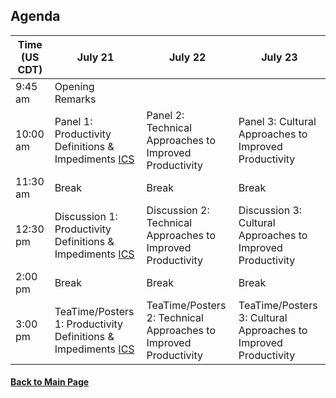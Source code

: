 
## Agenda

| **Time (US CDT)**| **July 21** | **July 22** | **July 23** |
|---|---|---|---|
| 9:45 am  | Opening Remarks | | |
| 10:00 am | Panel 1: Productivity Definitions & Impediments [ICS](CW20-OpeningRemarks.ics) | Panel 2: Technical Approaches to Improved Productivity | Panel 3: Cultural Approaches to Improved Productivity |
| 11:30 am | Break | Break | Break |
| 12:30 pm | Discussion 1: Productivity Definitions & Impediments [ICS](CW20-OpeningRemarks.ics) | Discussion 2: Technical Approaches to Improved Productivity | Discussion 3: Cultural Approaches to Improved Productivity |
| 2:00 pm | Break | Break | Break |
| 3:00 pm | TeaTime/Posters 1: Productivity Definitions & Impediments [ICS](CW20-OpeningRemarks.ics) | TeaTime/Posters 2: Technical Approaches to Improved Productivity | TeaTime/Posters 3: Cultural Approaches to Improved Productivity |



#### [Back to Main Page](index.md)
